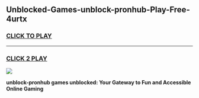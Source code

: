 
## Unblocked-Games-unblock-pronhub-Play-Free-4urtx
<h3>
<a href="https://premium76.site?title=unblock-pronhub&ref=12A">CLICK TO PLAY</a></h3>
<hr>

<h3>
<a href="https://premium76.site?title=unblock-pronhub&ref=12A">CLICK 2 PLAY</a>
  
</h3>

<a href="https://premium76.site?title=unblock-pronhub&ref=12A"><img src="https://clearcache.store/games.png"></a>


**unblock-pronhub games unblocked: Your Gateway to Fun and Accessible Online Gaming**
